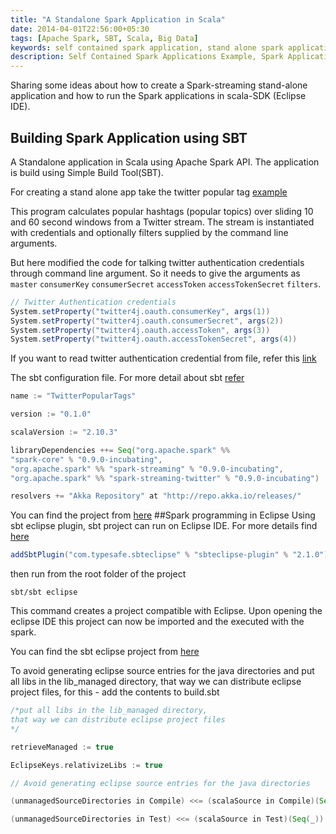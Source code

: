 ```yaml
---
title: "A Standalone Spark Application in Scala"
date: 2014-04-01T22:56:00+05:30
tags: [Apache Spark, SBT, Scala, Big Data]
keywords: self contained spark application, stand alone spark application, spark streaming twitter example, spark eclipse plugin, apache spark tutorial, spark twitter streaming, scala spark, spark eclipse, apache spark example, apache spark scala, apache spark eclipse, spark stream, how to stand alone application in spark, spark sbt stand alone examples, spark stand alone examples, application in spark
description: Self Contained Spark Applications Example, Spark Application in Scala, Building Spark Applications, Developing Spark Applications
---
```


Sharing  some ideas about how to create a Spark-streaming stand-alone application and how to run the Spark applications in scala-SDK (Eclipse IDE). 
## Building Spark Application using SBT 
A Standalone application in Scala using Apache Spark API. The application is build using Simple Build Tool(SBT). 

For  creating a stand alone app take the twitter popular tag [example](https://github.com/apache/spark/blob/branch-0.9/examples/src/main/scala/org/apache/spark/streaming/examples/TwitterPopularTags.scala)

This program calculates popular hashtags (popular topics) over sliding 10 and 60 second windows from a Twitter stream. The stream is instantiated with credentials and optionally filters supplied by the command line arguments.

But here modified the code for talking twitter authentication credentials through command line argument. So it needs to give the arguments as <!--more--> `master` `consumerKey` `consumerSecret` `accessToken` `accessTokenSecret` `filters`.
```Scala
// Twitter Authentication credentials  
System.setProperty("twitter4j.oauth.consumerKey", args(1))  
System.setProperty("twitter4j.oauth.consumerSecret", args(2))  
System.setProperty("twitter4j.oauth.accessToken", args(3))  
System.setProperty("twitter4j.oauth.accessTokenSecret", args(4))  
``` 
If you want to read twitter authentication credential from file, refer this [link](https://github.com/pwendell/spark-twitter-collection/blob/master/TwitterUtils.scala)

The sbt configuration file. For more detail about sbt [refer](http://www.scala-sbt.org/release/docs/Getting-Started/Setup.html)
```Scala
name := "TwitterPopularTags" 

version := "0.1.0" 

scalaVersion := "2.10.3" 

libraryDependencies ++= Seq("org.apache.spark" %% 
"spark-core" % "0.9.0-incubating", 
"org.apache.spark" %% "spark-streaming" % "0.9.0-incubating", 
"org.apache.spark" %% "spark-streaming-twitter" % "0.9.0-incubating")

resolvers += "Akka Repository" at "http://repo.akka.io/releases/"
```
You can find the project from [here](https://github.com/prabeesh/SparkTwitterAnalysis/tree/0.1.0)
##Spark programming in Eclipse
Using sbt eclipse plugin, sbt project can run on Eclipse IDE.  For more details find [here](https://github.com/typesafehub/sbteclipse)
```Scala
addSbtPlugin("com.typesafe.sbteclipse" % "sbteclipse-plugin" % "2.1.0")
```
then run from the root folder of the project
```
sbt/sbt eclipse
```
This command  creates a project compatible with Eclipse. Upon opening the eclipse IDE this project can now be imported and the executed with the spark.

You can find the sbt eclipse project from [here](https://github.com/prabeesh/SparkTwitterAnalysis/tree/0.2.0)

To avoid generating eclipse source entries for the java directories and put all libs in the lib_managed directory, that way we can distribute eclipse project files, for this - add the contents to build.sbt
```Scala
/*put all libs in the lib_managed directory, 
that way we can distribute eclipse project files
*/

retrieveManaged := true

EclipseKeys.relativizeLibs := true

// Avoid generating eclipse source entries for the java directories

(unmanagedSourceDirectories in Compile) <<= (scalaSource in Compile)(Seq(_))

(unmanagedSourceDirectories in Test) <<= (scalaSource in Test)(Seq(_))  
```
